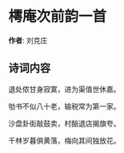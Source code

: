 # 樗庵次前韵一首

**作者**: 刘克庄

## 诗词内容

退处侬甘身寂寞，进为渠值世休嘉。

劬书不似八十老，输税常为第一家。

沙盘卦街敲鼓卖，村醅退店揭旗夸。

千林岁暮俱黄落，梅向其间独放花。

